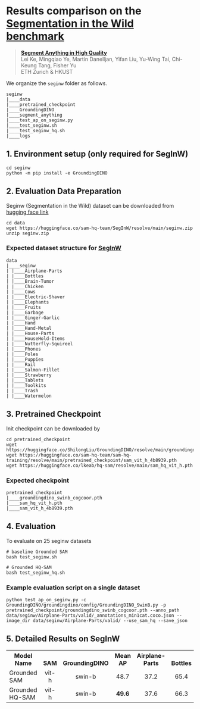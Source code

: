 # Results comparison on the [Segmentation in the Wild benchmark](https://eval.ai/web/challenges/challenge-page/1931/overview?ref=blog.roboflow.com)

> [**Segment Anything in High Quality**](https://arxiv.org/abs/2306.01567)           
> Lei Ke, Mingqiao Ye, Martin Danelljan, Yifan Liu, Yu-Wing Tai, Chi-Keung Tang, Fisher Yu \
> ETH Zurich & HKUST 

We organize the `seginw` folder as follows.
```
seginw
|____data
|____pretrained_checkpoint
|____GroundingDINO
|____segment_anything
|____test_ap_on_seginw.py
|____test_seginw.sh
|____test_seginw_hq.sh
|____logs
```

## 1. Environment setup (only required for SegInW)
```
cd seginw
python -m pip install -e GroundingDINO
```

## 2. Evaluation Data Preparation

Seginw (Segmentation in the Wild) dataset can be downloaded from [hugging face link](https://huggingface.co/sam-hq-team/SegInW/resolve/main/seginw.zip)
```
cd data
wget https://huggingface.co/sam-hq-team/SegInW/resolve/main/seginw.zip
unzip seginw.zip
```

### Expected dataset structure for [SegInW](https://eval.ai/web/challenges/challenge-page/1931/overview?ref=blog.roboflow.com)

```
data
|____seginw
| |____Airplane-Parts
| |____Bottles
| |____Brain-Tumor
| |____Chicken
| |____Cows
| |____Electric-Shaver
| |____Elephants
| |____Fruits
| |____Garbage
| |____Ginger-Garlic
| |____Hand
| |____Hand-Metal
| |____House-Parts
| |____HouseHold-Items
| |____Nutterfly-Squireel
| |____Phones
| |____Poles
| |____Puppies
| |____Rail
| |____Salmon-Fillet
| |____Strawberry
| |____Tablets
| |____Toolkits
| |____Trash
| |____Watermelon
```

## 3. Pretrained Checkpoint
Init checkpoint can be downloaded by

```
cd pretrained_checkpoint
wget https://huggingface.co/ShilongLiu/GroundingDINO/resolve/main/groundingdino_swinb_cogcoor.pth
wget https://huggingface.co/sam-hq-team/sam-hq-training/resolve/main/pretrained_checkpoint/sam_vit_h_4b8939.pth
wget https://huggingface.co/lkeab/hq-sam/resolve/main/sam_hq_vit_h.pth
```

### Expected checkpoint

```
pretrained_checkpoint
|____groundingdino_swinb_cogcoor.pth
|____sam_hq_vit_h.pth
|____sam_vit_h_4b8939.pth
```


## 4. Evaluation
To evaluate on 25 seginw datasets

```
# baseline Grounded SAM
bash test_seginw.sh

# Grounded HQ-SAM
bash test_seginw_hq.sh
```

### Example evaluation script on a single dataset
```
python test_ap_on_seginw.py -c GroundingDINO/groundingdino/config/GroundingDINO_SwinB.py -p pretrained_checkpoint/groundingdino_swinb_cogcoor.pth --anno_path data/seginw/Airplane-Parts/valid/_annotations_min1cat.coco.json --image_dir data/seginw/Airplane-Parts/valid/ --use_sam_hq --save_json

```



## 5. Detailed Results on SegInW

<table><tbody>
<!-- START TABLE -->
<!-- TABLE HEADER -->
<th valign="bottom">Model Name</th>
<th valign="bottom">SAM</th>
<th valign="bottom">GroundingDINO</th>
<th valign="bottom">Mean AP</th>
<th valign="bottom">Airplane-Parts</th>
<th valign="bottom">Bottles</th>
<th valign="bottom">Brain-Tumor</th>
<th valign="bottom">Chicken</th>
<th valign="bottom">Cows</th>
<th valign="bottom">Electric-Shaver</th>
<th valign="bottom">Elephants</th>
<th valign="bottom">Fruits</th>
<th valign="bottom">Garbage</th>
<th valign="bottom">Ginger-Garlic</th>
<th valign="bottom">Hand-Metal</th>
<th valign="bottom">Hand</th>
<th valign="bottom">House-Parts</th>
<th valign="bottom">HouseHold-Items</th>
<th valign="bottom">Nutterfly-Squireel</th>
<th valign="bottom">Phones</th>
<th valign="bottom">Poles</th>
<th valign="bottom">Puppies</th>
<th valign="bottom">Rail</th>
<th valign="bottom">Salmon-Fillet</th>
<th valign="bottom">Strawberry</th>
<th valign="bottom">Tablets</th>
<th valign="bottom">Toolkits</th>
<th valign="bottom">Trash</th>
<th valign="bottom">Watermelon</th>
<!-- TABLE BODY -->
<!-- ROW: maskformer2_R50_bs16_50ep -->
 <tr><td align="left">Grounded SAM</td>
<td align="center">vit-h</td>
<td align="center">swin-b</td>
<td align="center">48.7</td>
<td align="center">37.2</td>
<td align="center">65.4</td>
<td align="center">11.9</td>
<td align="center">84.5</td>
<td align="center">47.5</td>
<td align="center">71.7</td>
<td align="center">77.9</td>
<td align="center">82.3</td>
<td align="center">24.0</td>
<td align="center">45.8</td>
<td align="center">81.2</td>
<td align="center">70.0</td>
<td align="center">8.4</td>
<td align="center">60.1</td>
<td align="center">71.3</td>
<td align="center">35.4</td>
<td align="center">23.3</td>
<td align="center">50.1</td>
<td align="center">8.7</td>
<td align="center">32.9</td>
<td align="center">83.5</td>
<td align="center">29.8</td>
<td align="center">20.8</td>
<td align="center">30.0</td>
<td align="center">64.2</td>
</tr>
<!-- ROW: maskformer2_R101_bs16_50ep -->
 <tr><td align="left">Grounded HQ-SAM</td>
<td align="center">vit-h</td>
<td align="center">swin-b</td>
<td align="center"><b>49.6</b></td>
<td align="center">37.6</td>
<td align="center">66.3</td>
<td align="center">12.0</td>
<td align="center">84.5</td>
<td align="center">47.8</td>
<td align="center">72.1</td>
<td align="center">77.5</td>
<td align="center">82.3</td>
<td align="center">25.0</td>
<td align="center">45.6</td>
<td align="center">81.2</td>
<td align="center">74.8</td>
<td align="center">8.5</td>
<td align="center">60.1</td>
<td align="center">77.1</td>
<td align="center">35.3</td>
<td align="center">20.1</td>
<td align="center">50.1</td>
<td align="center">7.7</td>
<td align="center">42.2</td>
<td align="center">85.6</td>
<td align="center">29.7</td>
<td align="center">21.8</td>
<td align="center">30.0</td>
<td align="center">65.6</td>

</tr>
<!-- ROW: maskformer2_swin_base_IN21k_384_bs16_50ep -->
</tbody></table>